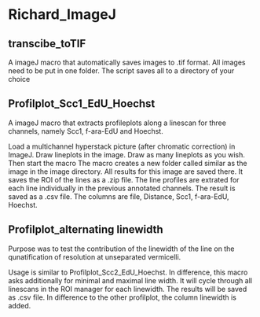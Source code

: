 # Richard_ImageJ

## transcibe_toTIF

A imageJ macro that automatically saves images to .tif format.
All images need to be put in one folder. The script saves all to a directory of your choice

## Profilplot_Scc1_EdU_Hoechst

A imageJ macro that extracts profileplots along a linescan for three channels, namely Scc1, f-ara-EdU and Hoechst.

Load a multichannel hyperstack picture (after chromatic correction) in ImageJ. 
Draw lineplots in the image. Draw as many lineplots as you wish. Then start the macro
The macro creates a new folder called similar as the image in the image directory. All results for this image are saved there.
It saves the ROI of the lines as a .zip file.
The line profiles are extrated for each line individually in the previous annotated channels. 
The result is saved as a .csv file. The columns are file, Distance, Scc1, f-ara-EdU, Hoechst.

## Profilplot_alternating linewidth

Purpose was to test the contribution of the linewidth of the line on the qunatification of resolution at unseparated vermicelli.

Usage is similar to Profilplot_Scc2_EdU_Hoechst.
In difference, this macro asks additionally for minimal and maximal line width. 
It will cycle through all linescans in the ROI manager for each linewidth. The results will be  saved as .csv file. 
In difference to the other profilplot, the column linewidth is added. 
